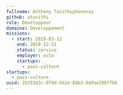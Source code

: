 ```yaml
---
fullname: Anthony Tusithiphonexay
github: atusithi
role: Développeur
domaine: Développement
missions:
  - start: 2019-03-12
    end: 2019-12-31
    status: service
    employer: octo
    startups:
      - pass-culture
startups:
  - pass-culture
uuid: 2b353d3c-979d-452e-88b3-0ddae20bff06
---
```

